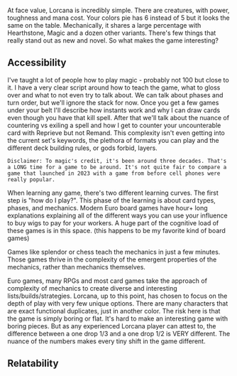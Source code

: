 
At face value, Lorcana is incredibly simple. There are creatures, with power, toughness and mana cost. Your colors pie has 6 instead of 5 but it looks the same on the table. Mechanically, it shares a large percentage with Hearthstone, Magic and a dozen other variants. There's few things that really stand out as new and novel. So what makes the game interesting?

## Accessibility 
I've taught a lot of people how to play magic - probably not 100 but close to it. I have a very clear script around how to teach the game, what to gloss over and what to not even try to talk about. We can talk about phases and turn order, but we'll ignore the stack for now. Once you get a few games under your belt I'll describe how instants work and why I can draw cards even though you have that kill spell. After that we'll talk about the nuance of countering vs exiling a spell and how I get to counter your uncounterable card with Reprieve but not Remand. This complexity isn't even getting into the current set's keywords, the plethora of formats you can play and the different deck building rules, or gods forbid, layers. 

```
Disclaimer: To magic's credit, it's been around three decades. That's a LONG time for a game to be around. It's not quite fair to compare a game that launched in 2023 with a game from before cell phones were really popular. 
```

When learning any game, there's two different learning curves. The first step is "how do I play?". This phase of the learning is about card types, phases, and mechanics. Modern Euro board games have hour+ long explanations explaining all of the different ways you can use your influence to buy wigs to pay for your workers. A huge part of the cognitive load of these games is in this space. (this happens to be my favorite kind of board games) 

Games like splendor or chess teach the mechanics in just a few minutes. Those games thrive in the complexity of the emergent properties of the mechanics, rather than mechanics themselves. 

Euro games, many RPGs and most card games take the approach of complexity of mechanics to create diverse and interesting lists/builds/strategies. Lorcana, up to this point, has chosen to focus on the depth of play with very few unique options. There are many characters that are exact functional duplicates, just in another color.  The risk here is that the game is simply boring or flat. It's hard to make an interesting game with boring pieces. But as any experienced Lorcana player can attest to, the difference between a one drop 1/3 and a one drop 1/2 is VERY different. The nuance of the numbers makes every tiny shift in the game different. 
## Relatability 
















